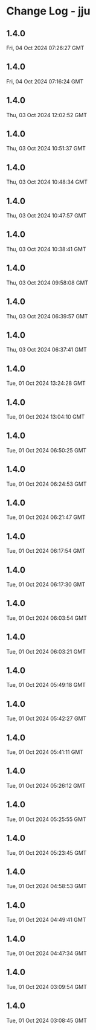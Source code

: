 # Change Log - jju

<!-- This log was last generated on Fri, 04 Oct 2024 07:26:27 GMT and should not be manually modified. -->

<!-- Start content -->

## 1.4.0

Fri, 04 Oct 2024 07:26:27 GMT

## 1.4.0

Fri, 04 Oct 2024 07:16:24 GMT

## 1.4.0

Thu, 03 Oct 2024 12:02:52 GMT

## 1.4.0

Thu, 03 Oct 2024 10:51:37 GMT

## 1.4.0

Thu, 03 Oct 2024 10:48:34 GMT

## 1.4.0

Thu, 03 Oct 2024 10:47:57 GMT

## 1.4.0

Thu, 03 Oct 2024 10:38:41 GMT

## 1.4.0

Thu, 03 Oct 2024 09:58:08 GMT

## 1.4.0

Thu, 03 Oct 2024 06:39:57 GMT

## 1.4.0

Thu, 03 Oct 2024 06:37:41 GMT

## 1.4.0

Tue, 01 Oct 2024 13:24:28 GMT

## 1.4.0

Tue, 01 Oct 2024 13:04:10 GMT

## 1.4.0

Tue, 01 Oct 2024 06:50:25 GMT

## 1.4.0

Tue, 01 Oct 2024 06:24:53 GMT

## 1.4.0

Tue, 01 Oct 2024 06:21:47 GMT

## 1.4.0

Tue, 01 Oct 2024 06:17:54 GMT

## 1.4.0

Tue, 01 Oct 2024 06:17:30 GMT

## 1.4.0

Tue, 01 Oct 2024 06:03:54 GMT

## 1.4.0

Tue, 01 Oct 2024 06:03:21 GMT

## 1.4.0

Tue, 01 Oct 2024 05:49:18 GMT

## 1.4.0

Tue, 01 Oct 2024 05:42:27 GMT

## 1.4.0

Tue, 01 Oct 2024 05:41:11 GMT

## 1.4.0

Tue, 01 Oct 2024 05:26:12 GMT

## 1.4.0

Tue, 01 Oct 2024 05:25:55 GMT

## 1.4.0

Tue, 01 Oct 2024 05:23:45 GMT

## 1.4.0

Tue, 01 Oct 2024 04:58:53 GMT

## 1.4.0

Tue, 01 Oct 2024 04:49:41 GMT

## 1.4.0

Tue, 01 Oct 2024 04:47:34 GMT

## 1.4.0

Tue, 01 Oct 2024 03:09:54 GMT

## 1.4.0

Tue, 01 Oct 2024 03:08:45 GMT
